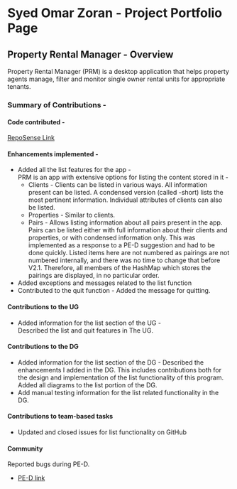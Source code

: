 # Syed Omar Zoran - Project Portfolio Page

## Property Rental Manager - Overview
Property Rental Manager (PRM) is a desktop application that helps property agents manage, filter and
monitor single owner rental units for appropriate tenants.

### Summary of Contributions -
#### Code contributed -
[RepoSense Link](https://nus-cs2113-ay2223s1.github.io/tp-dashboard/?search=zoranabc201&breakdown=true)
#### Enhancements implemented -
* Added all the list features for the app -  
  PRM is an app with extensive options for listing the content stored in it -
  * Clients - Clients can be listed in various ways. All information present can be listed. A condensed version
    (called -short) lists the most pertinent information. Individual attributes of clients can also be listed.
  * Properties - Similar to clients.
  * Pairs - Allows listing information about all pairs present in the app. Pairs can be listed either with full
    information about their clients and properties, or with condensed information only. This was implemented as a
    response to a PE-D suggestion and had to be done quickly. Listed items here are not numbered as pairings are not numbered
    internally, and there was no time to change that before V2.1. Therefore, all members of the HashMap which stores
    the pairings are displayed, in no particular order.
* Added exceptions and messages related to the list function
* Contributed to the quit function - Added the message for quitting.
#### Contributions to the UG
* Added information for the list section of the UG -  
  Described the list and quit features in The UG.
#### Contributions to the DG
* Added information for the list section of the DG -
  Described the enhancements I added in the DG. This includes contributions both for the design and
  implementation of the list functionality of this program. Added all diagrams to the list portion of the DG.
* Add manual testing information for the list related functionality in the DG.
#### Contributions to team-based tasks
* Updated and closed issues for list functionality on GitHub
#### Community
Reported bugs during PE-D.
* [PE-D link](https://github.com/zoranabc201/ped/issues)